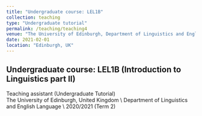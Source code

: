 ```yaml
---
title: "Undergraduate course: LEL1B"
collection: teaching
type: "Undergraduate tutorial"
permalink: /teaching/teaching4
venue: "The University of Edinburgh, Department of Linguistics and English Language"
date: 2021-02-01
location: "Edinburgh, UK"
---
```

## Undergraduate course: LEL1B (Introduction to Linguistics part II)
Teaching assistant (Undergraduate Tutorial)  
The University of Edinburgh, United Kingdom  \\
Department of Linguistics and English Language \\
2020/2021 (Term 2)
